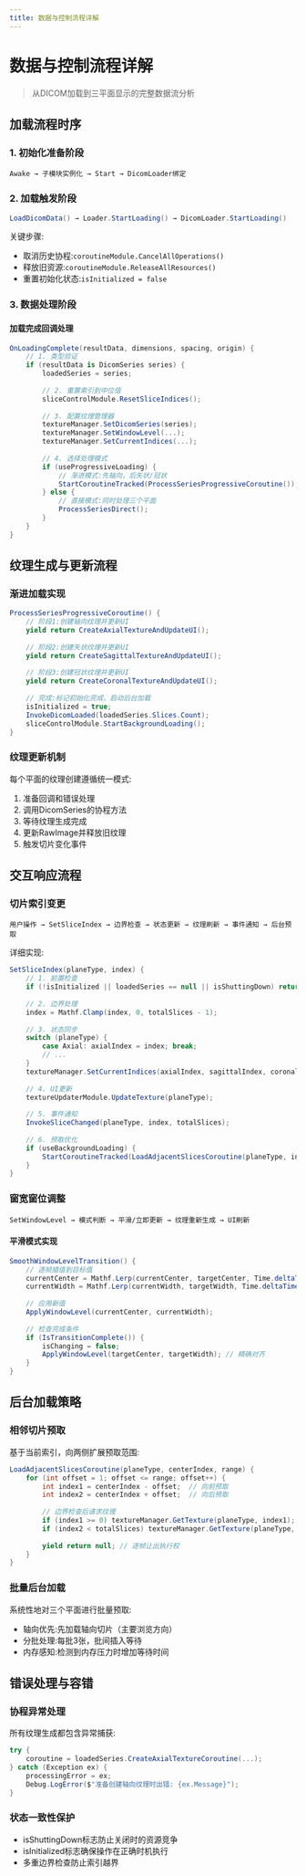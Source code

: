 ```yaml
---
title: 数据与控制流程详解
---
```

# 数据与控制流程详解

> 从DICOM加载到三平面显示的完整数据流分析

## 加载流程时序

### 1. 初始化准备阶段
```
Awake → 子模块实例化 → Start → DicomLoader绑定
```

### 2. 加载触发阶段
```csharp
LoadDicomData() → Loader.StartLoading() → DicomLoader.StartLoading()
```

关键步骤:
- 取消历史协程:`coroutineModule.CancelAllOperations()`
- 释放旧资源:`coroutineModule.ReleaseAllResources()`
- 重置初始化状态:`isInitialized = false`

### 3. 数据处理阶段

#### 加载完成回调处理
```csharp
OnLoadingComplete(resultData, dimensions, spacing, origin) {
    // 1. 类型验证
    if (resultData is DicomSeries series) {
        loadedSeries = series;
        
        // 2. 重置索引到中位值
        sliceControlModule.ResetSliceIndices();
        
        // 3. 配置纹理管理器
        textureManager.SetDicomSeries(series);
        textureManager.SetWindowLevel(...);
        textureManager.SetCurrentIndices(...);
        
        // 4. 选择处理模式
        if (useProgressiveLoading) {
            // 渐进模式:先轴向，后矢状/冠状
            StartCoroutineTracked(ProcessSeriesProgressiveCoroutine());
        } else {
            // 直接模式:同时处理三个平面
            ProcessSeriesDirect();
        }
    }
}
```

## 纹理生成与更新流程

### 渐进加载实现
```csharp
ProcessSeriesProgressiveCoroutine() {
    // 阶段1:创建轴向纹理并更新UI
    yield return CreateAxialTextureAndUpdateUI();
    
    // 阶段2:创建矢状纹理并更新UI  
    yield return CreateSagittalTextureAndUpdateUI();
    
    // 阶段3:创建冠状纹理并更新UI
    yield return CreateCoronalTextureAndUpdateUI();
    
    // 完成:标记初始化完成，启动后台加载
    isInitialized = true;
    InvokeDicomLoaded(loadedSeries.Slices.Count);
    sliceControlModule.StartBackgroundLoading();
}
```

### 纹理更新机制
每个平面的纹理创建遵循统一模式:
1. 准备回调和错误处理
2. 调用DicomSeries的协程方法
3. 等待纹理生成完成
4. 更新RawImage并释放旧纹理
5. 触发切片变化事件

## 交互响应流程

### 切片索引变更
```
用户操作 → SetSliceIndex → 边界检查 → 状态更新 → 纹理刷新 → 事件通知 → 后台预取
```

详细实现:
```csharp
SetSliceIndex(planeType, index) {
    // 1. 前置检查
    if (!isInitialized || loadedSeries == null || isShuttingDown) return;
    
    // 2. 边界处理
    index = Mathf.Clamp(index, 0, totalSlices - 1);
    
    // 3. 状态同步
    switch (planeType) {
        case Axial: axialIndex = index; break;
        // ...
    }
    textureManager.SetCurrentIndices(axialIndex, sagittalIndex, coronalIndex);
    
    // 4. UI更新
    textureUpdaterModule.UpdateTexture(planeType);
    
    // 5. 事件通知
    InvokeSliceChanged(planeType, index, totalSlices);
    
    // 6. 预取优化
    if (useBackgroundLoading) {
        StartCoroutineTracked(LoadAdjacentSlicesCoroutine(planeType, index, 3));
    }
}
```

### 窗宽窗位调整
```
SetWindowLevel → 模式判断 → 平滑/立即更新 → 纹理重新生成 → UI刷新
```

#### 平滑模式实现
```csharp
SmoothWindowLevelTransition() {
    // 逐帧插值到目标值
    currentCenter = Mathf.Lerp(currentCenter, targetCenter, Time.deltaTime * changeSpeed);
    currentWidth = Mathf.Lerp(currentWidth, targetWidth, Time.deltaTime * changeSpeed);
    
    // 应用新值
    ApplyWindowLevel(currentCenter, currentWidth);
    
    // 检查完成条件
    if (IsTransitionComplete()) {
        isChanging = false;
        ApplyWindowLevel(targetCenter, targetWidth); // 精确对齐
    }
}
```

## 后台加载策略

### 相邻切片预取
基于当前索引，向两侧扩展预取范围:
```csharp
LoadAdjacentSlicesCoroutine(planeType, centerIndex, range) {
    for (int offset = 1; offset <= range; offset++) {
        int index1 = centerIndex - offset;  // 向前预取
        int index2 = centerIndex + offset;  // 向后预取
        
        // 边界检查后请求纹理
        if (index1 >= 0) textureManager.GetTexture(planeType, index1);
        if (index2 < totalSlices) textureManager.GetTexture(planeType, index2);
        
        yield return null; // 逐帧让出执行权
    }
}
```

### 批量后台加载
系统性地对三个平面进行批量预取:
- 轴向优先:先加载轴向切片（主要浏览方向）
- 分批处理:每批3张，批间插入等待
- 内存感知:检测到内存压力时增加等待时间

## 错误处理与容错

### 协程异常处理
所有纹理生成都包含异常捕获:
```csharp
try {
    coroutine = loadedSeries.CreateAxialTextureCoroutine(...);
} catch (Exception ex) {
    processingError = ex;
    Debug.LogError($"准备创建轴向纹理时出错: {ex.Message}");
}
```

### 状态一致性保护
- isShuttingDown标志防止关闭时的资源竞争
- isInitialized标志确保操作在正确时机执行
- 多重边界检查防止索引越界